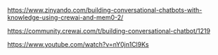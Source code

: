 https://www.zinyando.com/building-conversational-chatbots-with-knowledge-using-crewai-and-mem0-2/

https://community.crewai.com/t/building-conversational-chatbot/1219

https://www.youtube.com/watch?v=nY0jn1Cl9Ks
